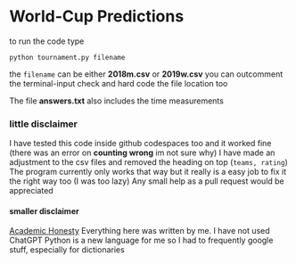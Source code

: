 # World-Cup Predictions

to run the code type

```terminal
python tournament.py filename
```

the `filename` can be either **2018m.csv** or **2019w.csv**
you can outcomment the terminal-input check and hard code the file location too

The file **answers.txt** also includes the time measurements

### little disclaimer

I have tested this code inside github codespaces too and it worked fine (there was an error on __counting wrong__ im not sure why)
I have made an adjustment to the csv files and removed the heading on top (`teams, rating`)
The program currently only works that way but it really is a easy job to fix it the right way too (I was too lazy)
    Any small help as a pull request would be appreciated

#### smaller disclaimer
[Academic Honesty](https://cs50.harvard.edu/x/2020/honesty/)
Everything here was written by me. I have not used ChatGPT
Python is a new language for me so I had to frequently google stuff, especially for dictionaries